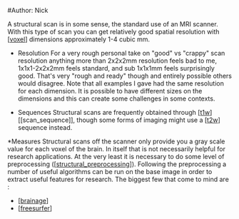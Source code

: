 #Author: Nick

A structural scan is in some sense, the standard use of an MRI scanner. With this type of scan you can get relatively good spatial resolution with [[voxel]] dimensions approximately 1-4 cubic mm. 

* Resolution
For a very rough personal take on "good" vs "crappy" scan resolution anything more than 2x2x2mm resolution feels bad to me, 1x1x1-2x2x2mm feels standard, and sub 1x1x1mm feels surprisingly good. That's very "rough and ready" though and entirely possible others would disagree. Note that all examples I gave had the same resolution for each dimension. It is possible to have different sizes on the dimensions and this can create some challenges in some contexts.


* Sequences
Structural scans are frequently obtained through [[t1w]] [[scan_sequence]], though some forms of imaging might use a [[t2w]] sequence instead.

*Measures
Structural scans off the scanner only provide you a gray scale value for each voxel of the brain. In itself that is not necessarily helpful for research applications. At the very least it is necessary to do some level of preprocessing ([[structural_preprocessing]]). Following the preprocessing a number of useful algorithms can be run on the base image in order to extract useful features for research. The biggest few that come to mind are :
- [[brainage]]
- [[freesurfer]]






[//begin]: # "Autogenerated link references for markdown compatibility"
[voxel]: voxel "voxel"
[t1w]: t1w "t1w"
[t2w]: t2w "t2w"
[structural_preprocessing]: structural_preprocessing "structural_preprocessing"
[brainage]: brainage "brainage"
[freesurfer]: freesurfer "freesurfer"
[//end]: # "Autogenerated link references"